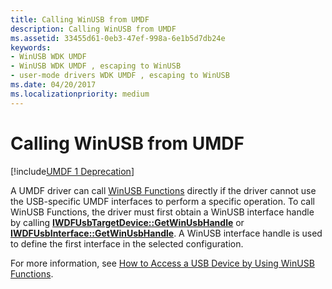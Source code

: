 ```yaml
---
title: Calling WinUSB from UMDF
description: Calling WinUSB from UMDF
ms.assetid: 33455d61-0eb3-47ef-998a-6e1b5d7db24e
keywords:
- WinUSB WDK UMDF
- WinUSB WDK UMDF , escaping to WinUSB
- user-mode drivers WDK UMDF , escaping to WinUSB
ms.date: 04/20/2017
ms.localizationpriority: medium
---
```


# Calling WinUSB from UMDF


[!include[UMDF 1 Deprecation](../umdf-1-deprecation.md)]

A UMDF driver can call [WinUSB Functions](https://docs.microsoft.com/previous-versions/windows/hardware/drivers/ff540046(v=vs.85)#winusb) directly if the driver cannot use the USB-specific UMDF interfaces to perform a specific operation. To call WinUSB Functions, the driver must first obtain a WinUSB interface handle by calling [**IWDFUsbTargetDevice::GetWinUsbHandle**](https://docs.microsoft.com/windows-hardware/drivers/ddi/wudfusb/nf-wudfusb-iwdfusbtargetdevice-getwinusbhandle) or [**IWDFUsbInterface::GetWinUsbHandle**](https://docs.microsoft.com/windows-hardware/drivers/ddi/wudfusb/nf-wudfusb-iwdfusbinterface-getwinusbhandle). A WinUSB interface handle is used to define the first interface in the selected configuration.

For more information, see [How to Access a USB Device by Using WinUSB Functions](https://docs.microsoft.com/windows-hardware/drivers/ddi/index).

 

 





